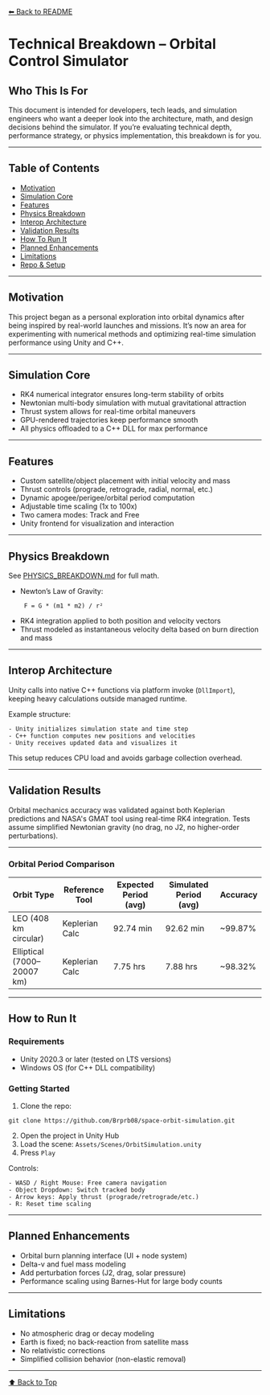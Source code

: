 [⬅ Back to README](./README.md)

# Technical Breakdown – Orbital Control Simulator

## Who This Is For

This document is intended for developers, tech leads, and simulation engineers who want a deeper look into the architecture, math, and design decisions behind the simulator. If you’re evaluating technical depth, performance strategy, or physics implementation, this breakdown is for you.

---

## Table of Contents

- [Motivation](#motivation)
- [Simulation Core](#simulation-core)
- [Features](#features)
- [Physics Breakdown](#physics-breakdown)
- [Interop Architecture](#interop-architecture)
- [Validation Results](#validation-results)
- [How To Run It](#how-to-run-it)
- [Planned Enhancements](#planned-enhancements)
- [Limitations](#limitations)
- [Repo & Setup](#repo--setup)

---

## Motivation

This project began as a personal exploration into orbital dynamics after being inspired by real-world launches and missions. It’s now an area for experimenting with numerical methods and optimizing real-time simulation performance using Unity and C++.

---

## Simulation Core

- RK4 numerical integrator ensures long-term stability of orbits
- Newtonian multi-body simulation with mutual gravitational attraction
- Thrust system allows for real-time orbital maneuvers
- GPU-rendered trajectories keep performance smooth
- All physics offloaded to a C++ DLL for max performance

---

## Features

- Custom satellite/object placement with initial velocity and mass
- Thrust controls (prograde, retrograde, radial, normal, etc.)
- Dynamic apogee/perigee/orbital period computation
- Adjustable time scaling (1x to 100x)
- Two camera modes: Track and Free
- Unity frontend for visualization and interaction

---

## Physics Breakdown

See [PHYSICS_BREAKDOWN.md](./PHYSICS_BREAKDOWN.md) for full math.

- Newton’s Law of Gravity:
  ```
   F = G * (m1 * m2) / r²
  ```
- RK4 integration applied to both position and velocity vectors
- Thrust modeled as instantaneous velocity delta based on burn direction and mass

---

## Interop Architecture

Unity calls into native C++ functions via platform invoke (`DllImport`), keeping heavy calculations outside managed runtime.

Example structure:
```
- Unity initializes simulation state and time step  
- C++ function computes new positions and velocities  
- Unity receives updated data and visualizes it  
```

This setup reduces CPU load and avoids garbage collection overhead.

---

## Validation Results

Orbital mechanics accuracy was validated against both Keplerian predictions and NASA's GMAT tool using real-time RK4 integration. Tests assume simplified Newtonian gravity (no drag, no J2, no higher-order perturbations).

---

### Orbital Period Comparison

| Orbit Type                  | Reference Tool | Expected Period (avg) | Simulated Period (avg) | Accuracy   |
|-----------------------------|----------------|-------------------------------|--------------------------------|------------|
| LEO (408 km circular)       | Keplerian Calc | 92.74 min                     | 92.62 min                      | ~99.87%    |
| Elliptical (7000–20007 km)  | Keplerian Calc | 7.75 hrs                      | 7.88 hrs                       | ~98.32%    |

---

## How to Run It

### Requirements
- Unity 2020.3 or later (tested on LTS versions)
- Windows OS (for C++ DLL compatibility)

### Getting Started
1. Clone the repo:
```
git clone https://github.com/Brprb08/space-orbit-simulation.git
```
2. Open the project in Unity Hub
3. Load the scene: `Assets/Scenes/OrbitSimulation.unity`
4. Press `Play`

Controls:
```
- WASD / Right Mouse: Free camera navigation  
- Object Dropdown: Switch tracked body  
- Arrow keys: Apply thrust (prograde/retrograde/etc.)  
- R: Reset time scaling  
```

---

## Planned Enhancements

- Orbital burn planning interface (UI + node system)
- Delta-v and fuel mass modeling
- Add perturbation forces (J2, drag, solar pressure)
- Performance scaling using Barnes-Hut for large body counts

---

## Limitations

- No atmospheric drag or decay modeling
- Earth is fixed; no back-reaction from satellite mass
- No relativistic corrections
- Simplified collision behavior (non-elastic removal)

---

[⬆ Back to Top](#satellite-maneuver-simulator---unity--c)
